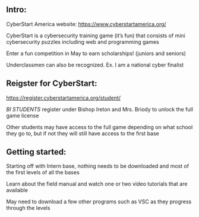 ## Intro:
CyberStart America website: https://www.cyberstartamerica.org/ 

CyberStart is a cybersecurity training game (it’s fun) that consists of mini cybersecurity puzzles including web and programming games

Enter a fun competition in May to earn scholarships! (juniors and seniors)

Underclassmen can also be recognized. Ex. I am a national cyber finalist

## Reigster for CyberStart: 
https://register.cyberstartamerica.org/student/ 

*BI STUDENTS* register under Bishop Ireton and Mrs. Briody to unlock the full game license

Other students may have access to the full game depending on what school they go to, but if not they will still have access to the first base

## Getting started:
Starting off with Intern base, nothing needs to be downloaded and most of the first levels of all the bases

Learn about the field manual and watch one or two video tutorials that are available

May need to download a few other programs such as VSC as they progress through the levels
